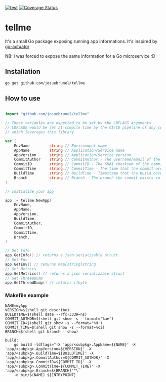 [![test](https://github.com/josuebrunel/tellme/actions/workflows/test.yml/badge.svg)](https://github.com/josuebrunel/tellme/actions/workflows/test.yml)
[![Coverage Status](https://coveralls.io/repos/github/josuebrunel/tellme/badge.svg?branch=main)](https://coveralls.io/github/josuebrunel/tellme?branch=main)

# tellme

It's a small Go package exposing running app informations.
It's inspired by [go-actuator](https://github.com/sinhashubham95/go-actuator)

NB: I was forced to expose the same information for a Go microservice :D

## Installation

```bash
go get github.com/josuebrunel/tellme
```

## How to use

```go

import "github.com/josuebrunel/tellme"

// These variables are expected to be set by the LDFLAGS arguments
// LDFLAGS would be set at compile time by the CI/CD pipeline of any code
// which leverages this library

var (
    EnvName         string // Environment name
    AppName         string // Application/Service name
    AppVersion      string // Application/Service version
    CommitAuthor    string // CommitAuthor - The username/email of the person who authored the commit
    CommitID        string // CommitID - The SHA1 checksum of the commit
    CommitTime      string // CommitTime - The time that the commit occurred
    BuildTime       string // BuildTime - Timestamp that the build occurred
    Branch          string // Branch - The branch the commit exists in
)

// Initialize your app

app := tellme.NewApp(
    EnvName,
    AppName,
    AppVersion,
    BuildTime,
    CommitAuthor,
    CommitID,
    CommitTime,
    Branch,
)

// Get Info
app.GetInfo() // returns a json serializable struct
// Get Env
app.GetEnv() // returns map[string]string
// Get Metrics
app.GetMetrics() // returns a json serializable struct
// Get Threaddump
app.GetThreadDump() // returns []byte


```

### Makefile example

```make
NAME=myApp
VERSION=$(shell git describe)
BUILDTIME=$(shell date --rfc-3339=ns)
COMMIT_AUTHOR=$(shell git show -s --format='%ae')
COMMIT_ID=$(shell git show -s --format='%H')
COMMIT_TIME=$(shell git show -s --format=%ci)
BRANCH=$(shell git branch --show)

build:
    go build -ldflags="-X 'app/<subpkg>.AppName=${NAME}' -X 'app/<subpkg>.AppVersion=${VERSION}' -X 'app/<subpkg>.BuildTime=${BUILDTIME}' -X 'app/<subpkg>.CommitAuthor=${COMMIT_AUTHOR}' -X 'app/<subpkg>.CommitID=${COMMIT_ID}' -X 'app/<subpkg>.CommitTime=${COMMIT_TIME}' -X 'app/<subpkg>.Branch=${BRANCH}'"\
	-o bin/$(NAME) ${ENTRYPOINT}
```
